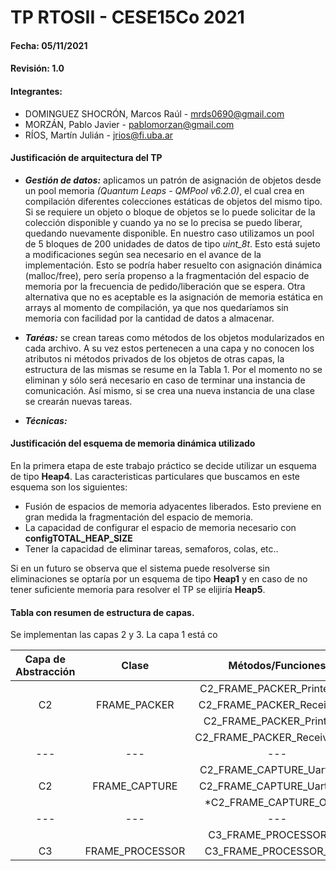 # TP RTOSII - CESE15Co 2021

#### Fecha: 05/11/2021

#### Revisión: 1.0

#### Integrantes:
- DOMINGUEZ SHOCRÓN, Marcos Raúl - <mrds0690@gmail.com>
- MORZÁN, Pablo Javier - <pablomorzan@gmail.com>
- RÍOS, Martín Julián - <jrios@fi.uba.ar>


#### Justificación de arquitectura del TP
- ***Gestión de datos:*** aplicamos un patrón de asignación de objetos desde un pool memoria _(Quantum Leaps - QMPool v6.2.0)_, el cual crea en compilación diferentes colecciones estáticas de objetos del mismo tipo. Si se requiere un objeto o bloque de objetos se lo puede solicitar de la colección disponible y cuando ya no se lo precisa se puedo liberar, quedando nuevamente disponible. En nuestro caso utilizamos un pool de 5 bloques de 200 unidades de datos de tipo _uint_8t_. Esto está sujeto a modificaciones según sea necesario en el avance de la implementación.
Esto se podría haber resuelto con asignación dinámica (malloc/free), pero sería propenso a la fragmentación del espacio de memoria por la frecuencia de pedido/liberación que se espera. Otra alternativa que no es aceptable es la asignación de memoria estática en arrays al momento de compilación, ya que nos quedaríamos sin memoria con facilidad por la cantidad de datos a almacenar.

- ***Taréas:*** se crean tareas como métodos de los objetos modularizados en cada archivo. A su vez estos pertenecen a una capa y no conocen los atributos ni métodos privados de los objetos de otras capas, la estructura de las mismas se resume en la Tabla 1. Por el momento no se eliminan y sólo será necesario en caso de terminar una instancia de comunicación. Así mismo, si se crea una nueva instancia  de una clase se crearán nuevas tareas.

- ***Técnicas:***


#### Justificación del esquema de memoria dinámica utilizado
En la primera etapa de este trabajo práctico se decide utilizar un esquema de tipo **Heap4**. Las caracteristicas particulares que buscamos en este esquema son los siguientes:
- Fusión de espacios de memoria adyacentes liberados. Esto previene en gran medida la fragmentación del espacio de memoria.
- La capacidad de configurar el espacio de memoria necesario con **configTOTAL_HEAP_SIZE**
- Tener la capacidad de eliminar tareas, semaforos, colas, etc..

Si en un futuro se observa que el sistema puede resolverse sin eliminaciones se optaría por un esquema de tipo **Heap1** y en caso de no tener suficiente memoria para resolver el TP se elijiría **Heap5**.


#### Tabla con resumen de estructura de capas.
Se implementan las capas 2 y 3. La capa 1 está co

| Capa de Abstracción | Clase          | Métodos/Funciones              | Descripción    |
|:---:                |:---:           |:---:                           |:---:           |
|                     |                |  C2_FRAME_PACKER_PrinterTask   |                | 
|  C2                 |  FRAME_PACKER  |  C2_FRAME_PACKER_ReceiverInit  |                |
|                     |                |  C2_FRAME_PACKER_PrinterInit   |                |
|                     |                |  C2_FRAME_PACKER_ReceiverTask  |                |
| --- | --- | --- | --- |
|                     |                |  C2_FRAME_CAPTURE_UartRxInit   |                | 
|  C2                 |  FRAME_CAPTURE |  C2_FRAME_CAPTURE_UartRxISR    |                |
|                     |                |  *C2_FRAME_CAPTURE_ObjInit     |                |
| --- | --- | --- | --- |
|                     |                |  C3_FRAME_PROCESSOR_Init       |                | 
|  C3                 |FRAME_PROCESSOR |  C3_FRAME_PROCESSOR_Task       |                |


